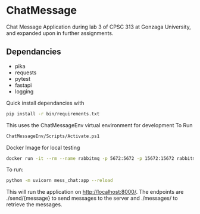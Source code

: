 # ChatMessage

Chat Message Application during lab 3 of CPSC 313 at Gonzaga University, and expanded upon in further assignments.

## Dependancies

* pika
* requests
* pytest
* fastapi
* logging

Quick install dependancies with

```bash
pip install -r bin/requirements.txt
```

This uses the ChatMessageEnv virtual environment for development
To Run

```bash
ChatMessageEnv/Scripts/Activate.ps1
```

Docker Image for local testing

```bash
docker run -it --rm --name rabbitmq -p 5672:5672 -p 15672:15672 rabbitmq:3-management
```

To run:

```bash
python -m uvicorn mess_chat:app --reload
```

This will run the application on <http://localhost:8000/>. The endpoints are ./send/{message} to send messages to the server and ./messages/ to retrieve the messages.
